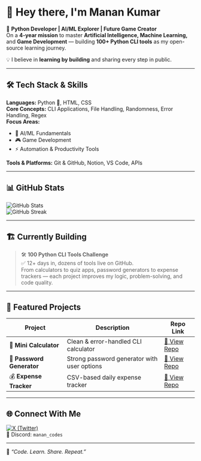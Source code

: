 # 👋 Hey there, I'm Manan Kumar  

🚀 **Python Developer | AI/ML Explorer | Future Game Creator**  
On a **4-year mission** to master **Artificial Intelligence, Machine Learning,** and **Game Development** — building **100+ Python CLI tools** as my open-source learning journey.  

💡 I believe in **learning by building** and sharing every step in public.  

---

## 🛠 Tech Stack & Skills
**Languages:** Python 🐍, HTML, CSS  
**Core Concepts:** CLI Applications, File Handling, Randomness, Error Handling, Regex  
**Focus Areas:**  
- 🤖 AI/ML Fundamentals  
- 🎮 Game Development  
- ⚡ Automation & Productivity Tools  

**Tools & Platforms:** Git & GitHub, Notion, VS Code, APIs

---

## 📊 GitHub Stats
![GitHub Stats](https://github-readme-stats.vercel.app/api?username=MananCodes-dev&show_icons=true&theme=tokyonight&hide_border=true&count_private=true)  
![GitHub Streak](https://github-readme-streak-stats.herokuapp.com/?user=MananCodes-dev&theme=tokyonight&hide_border=true)

---

## 🏗 Currently Building
> 🛠 **100 Python CLI Tools Challenge**  
✅ 12+ days in, dozens of tools live on GitHub.  
From calculators to quiz apps, password generators to expense trackers — each project improves my logic, problem-solving, and code quality.  

---

## 🌟 Featured Projects
| Project | Description | Repo Link |
|---------|-------------|-----------|
| 🧮 **Mini Calculator** | Clean & error-handled CLI calculator | [🔗 View Repo](https://github.com/MananCodes-dev/python-cli-apps/blob/main/mini_calculator.py) |
| 🔐 **Password Generator** | Strong password generator with user options | [🔗 View Repo](https://github.com/MananCodes-dev/python-cli-apps/blob/main/password_generator.py) |
| 💰 **Expense Tracker** | CSV-based daily expense tracker | [🔗 View Repo](https://github.com/MananCodes-dev/python-cli-apps/blob/main/expense_tracker.py) |

---

## 🌐 Connect With Me
[![X (Twitter)](https://img.shields.io/badge/X%20Profile-000000?logo=x&logoColor=white)](https://x.com/UnfilteredManan)  
📩 Discord: `manan_codes`  

---
💬 *“Code. Learn. Share. Repeat.”*
